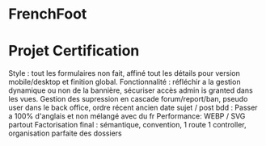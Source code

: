 # FrenchFoot
Projet Certification
=====================

 Style : tout les formulaires non fait, affiné tout les détails pour version mobile/desktop et finition global.
 Fonctionnalité : réfléchir a la gestion dynamique ou non de la bannière, sécuriser accès admin is granted dans les vues. Gestion des supression en cascade forum/report/ban, pseudo user dans le back office, ordre récent ancien date sujet / post
 bdd : Passer a 100% d'anglais et non mélangé avec du fr
 Performance: WEBP / SVG partout
 Factorisation final : sémantique, convention, 1 route 1 controller, organisation parfaite des dossiers